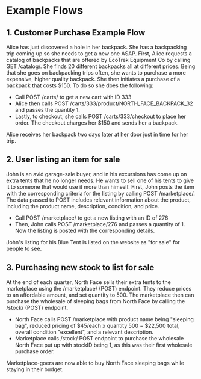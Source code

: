# Example Flows

## 1. Customer Purchase Example Flow
Alice has just discovered a hole in her backpack. She has a backpacking trip coming up so she needs to get a new one ASAP. First, Alice requests a catalog of backpacks that are offered by EcoTrek Equipment Co by calling GET /catalog/. She finds 20 different backpacks all at different prices. Being that she goes on backpacking trips often, she wants to purchase a more expensive, higher quality backpack. She then initiates a purchase of a backpack that costs $150. 
To do so she does the following:
* Call POST /carts/ to get a new cart with ID 333
* Alice then calls POST /carts/333/product/NORTH_FACE_BACKPACK_32 and passes the quantity 1.
* Lastly, to checkout, she calls POST /carts/333/checkout to place her order. The checkout charges her $150 and sends her a backpack.

Alice receives her backpack two days later at her door just in time for her trip.

## 2. User listing an item for sale
John is an avid garage-sale buyer, and in his excursions has come up on extra tents that he no longer needs. He wants to sell one of his tents to give it to someone that would use it more than himself. First, John posts the item with the corresponding criteria for the listing by calling POST /marketplace/. The data passed to POST includes relevant information about the product, including the product name, description, condition, and price. 
* Call POST /marketplace/ to get a new listing with an ID of 276
* Then, John calls POST /marketplace/276 and passes a quantity of 1. Now the listing is posted with the corresponding details.

John's listing for his Blue Tent is listed on the website as "for sale" for people to see.

## 3. Purchasing new stock to list for sale
At the end of each quarter, North Face sells their extra tents to the marketplace using the /marketplace/ (POST) endpoint. They reduce prices to an affordable amount, and set quantity to 500. The marketplace then can purchase the wholesale of sleeping bags from North Face by calling the /stock/ (POST) endpoint.
* North Face calls POST /marketplace with product name being "sleeping bag", reduced pricing of $45/each x quantity 500 = $22,500 total, overall condition "excellent", and a relevant description.
* Marketplace calls /stock/ POST endpoint to purchase the wholesale North Face put up with stockID being 1, as this was their first wholesale purchase order.

Marketplace-goers are now able to buy North Face sleeping bags while staying in their budget.  
